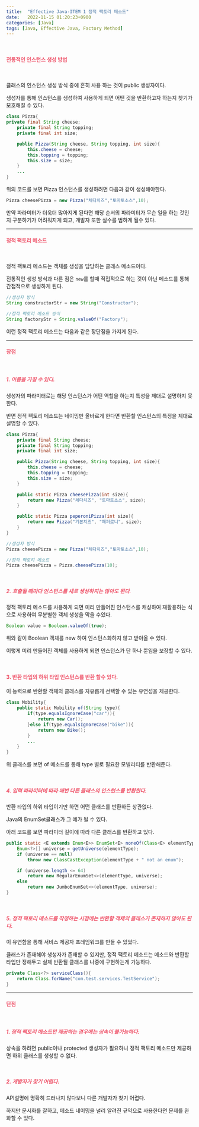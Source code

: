 ```yaml
---
title:  "Effective Java-ITEM 1 정적 팩토리 메소드"
date:   2022-11-15 01:20:23+0900
categories: [Java]
tags: [Java, Effective Java, Factory Method]
---
```

<br>

#### **<span style="color:#ef5369">전통적인 인스턴스 생성 방법</span>**

<br>

클래스의 인스턴스 생성 방식 중에 흔히 사용 하는 것이 public 생성자이다.

생성자를 통해 인스턴스를 생성하여 사용하게 되면 어떤 것을 반환하고자 하는지 찾기가 모호해질 수 있다.

```java
class Pizza{
private final String cheese;
	private final String topping;
	private final int size;

	public Pizza(String cheese, String topping, int size){
		this.cheese = cheese;
		this.topping = topping;
		this.size = size;
	}
    ...
}
```

위의 코드를 보면 Pizza 인스턴스를 생성하려면 다음과 같이 생성해야한다.

```java
Pizza cheesePizza = new Pizza("체다치즈","토마토소스",10);
```

만약 파라미터가 더욱더 많아지게 된다면 해당 순서의 파라미터가 무슨 일을 하는 것인지 구분하기가 어려워지게 되고, 개발자 또한 실수를 범하게 될수 있다.

---

#### **<span style="color:#ef5369">정적 팩토리 메소드</span>**

<br>

정적 팩토리 메소드는 객체를 생성을 담당하는 클래스 메소드이다.

전통적인 생성 방식과 다른 점은 `new`를 할때 직접적으로 하는 것이 아닌 메소드를 통해 간접적으로 생성하게 된다.

```java
//생성자 방식
String constructorStr = new String("Constructor");

//정적 팩토리 메소드 방식
String factoryStr = String.valueOf("Factory");
```

이런 정적 팩토리 메소드는 다음과 같은 장단점을 가지게 된다.

---

#### **<span style="color:#ef5369">장점</span>**

<br>

##### **<span style="color:#ef5369">1. 이름을 가질 수 있다.</span>**


생성자의 파라미터로는 해당 인스턴스가 어떤 역할을 하는지 특성을 제대로 설명하지 못한다.

반면 정적 팩토리 메소드는 네이밍만 올바르게 한다면 반환할 인스턴스의 특정을 제대로 설명할 수 있다.

```java
class Pizza{
	private final String cheese;
	private final String topping;
	private final int size;

	public Pizza(String cheese, String topping, int size){
		this.cheese = cheese;
		this.topping = topping;
		this.size = size;
	}

	public static Pizza cheesePizza(int size){
		return new Pizza("체다치즈", "토마토소스", size);
	}

	public static Pizza peperoniPizza(int size){
		return new Pizza("기본치즈", "페퍼로니", size);
	}
}

//생성자 방식
Pizza cheesePizza = new Pizza("체다치즈","토마토소스",10);

//정적 팩토리 메소드
Pizza cheesePizza = Pizza.cheesePizza(10);
```

<br>

##### **<span style="color:#ef5369">2. 호출될 때마다 인스턴스를 새로 생성하지는 않아도 된다.</span>**


정적 팩토리 메소드를 사용하게 되면 미리 만들어진 인스턴스를 캐싱하여 재활용하는 식으로 사용하여 무분별한 객체 생성을 막을 수있다.

```java
Boolean value = Boolean.valueOf(true);
```

위와 같이 Boolean 객체를 new 하여 인스턴스화하지 않고 받아올 수 있다.

이렇게 미리 만들어진 객체를 사용하게 되면 인스턴스가 단 하나 뿐임을 보장할 수 있다.

<br>

#### **<span style="color:#ef5369">3. 반환 타입의 하위 타입 인스턴스를 반환 할수 있다.</span>**


이 능력으로 반환할 객체의 클래스를 자유롭게 선택할 수 있는 유연성을 제공한다.

```java
class Mobility{
	public static Mobility of(String type){
		if(type.equalsIgnoreCase("car")){
			return new Car();
		}else if(type.equalsIgnoreCase("bike")){
			return new Bike();
		}
		...
	}
}
```

위 클래스를 보면 of 메소드를 통해 type 별로 필요한 모빌리티를 반환해준다.
 
<br>

##### **<span style="color:#ef5369">4. 입력 파라미터에 따라 매번 다른 클래스의 인스턴스를 반환한다.</span>**


반환 타입의 하위 타입이기만 하면 어떤 클래스를 반환하든 상관없다.

Java의 EnumSet클래스가 그 예가 될 수 있다.

아래 코드를 보면 파라미터 길이에 따라 다른 클래스를 반환하고 있다.

```java
public static <E extends Enum<E>> EnumSet<E> noneOf(Class<E> elementType) {
	Enum<?>[] universe = getUniverse(elementType);
	if (universe == null)
		throw new ClassCastException(elementType + " not an enum");

	if (universe.length <= 64)
		return new RegularEnumSet<>(elementType, universe);
	else
		return new JumboEnumSet<>(elementType, universe);
}
```

<br>

##### **<span style="color:#ef5369">5. 정적 팩토리 메소드를 작정하는 시점에는 반환할 객체의 클래스가 존재하지 않아도 된다.</span>**


이 유연함을 통해 서비스 제공자 프레임워크를 만들 수 있었다.

클래스가 존재해야 생성자가 존재할 수 있지만, 정적 팩토리 메소드는 메소드와 반환할 타입만 정해두고 실제 반환될 클래스를 나중에 구현하는게 가능하다.

```java
private Class<?> serviceClass(){
	return Class.forName("com.test.services.TestService");
}
```

---

#### **<span style="color:#ef5369">단점</span>**

<br>

##### **<span style="color:#ef5369">1. 정적 팩토리 메소드만 제공하는 경우에는 상속이 불가능하다.</span>**


상속을 하려면 public이나 protected 생성자가 필요하니 정적 팩토리 메소드만 제공하면 하위 클래스를 생성할 수 없다.

<br>

##### **<span style="color:#ef5369">2. 개발자가 찾기 어렵다.</span>**


API설명에 명확히 드러나지 않다보니 다른 개발자가 찾기 어렵다.

하지만 문서화를 잘하고, 메소드 네이밍을 널리 알려진 규약으로 사용한다면 문제를 완화할 수 있다.
